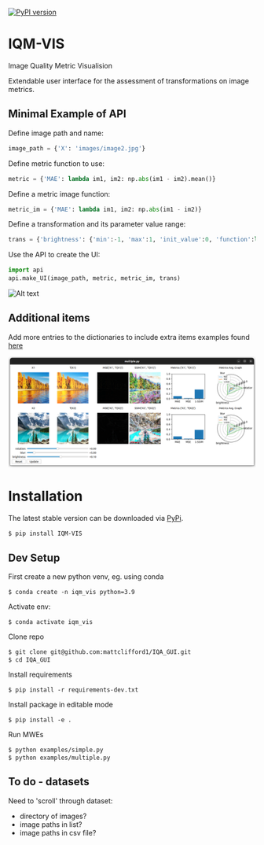 [![PyPI version](https://badge.fury.io/py/IQM-VIS.svg)](https://badge.fury.io/py/IQM-VIS)

# IQM-VIS
Image Quality Metric Visualision

Extendable user interface for the assessment of transformations on image metrics.

## Minimal Example of API
Define image path and name:
```python
image_path = {'X': 'images/image2.jpg'}
```
Define metric function to use:
```python
metric = {'MAE': lambda im1, im2: np.abs(im1 - im2).mean()}
```
Define a metric image function:
```python
metric_im = {'MAE': lambda im1, im2: np.abs(im1 - im2)}
```
Define a transformation and its parameter value range:
```python
trans = {'brightness': {'min':-1, 'max':1, 'init_value':0, 'function':lambda im, val: np.clip(im + val, 0, 1)}}
```
Use the API to create the UI:
```python
import api
api.make_UI(image_path, metric, metric_im, trans)
```
![Alt text](examplesimages/ui-simple.png?raw=true "Simple UI")

## Additional items
Add more entries to the dictionaries to include extra items examples found [here](examples/multiple.py)

![Alt text](examples/images/ui-multi.png?raw=true "Multi UI")


# Installation
The latest stable version can be downloaded via [PyPi](https://pypi.org/project/IQM-VIS/0.1/).
```
$ pip install IQM-VIS
```

## Dev Setup
First create a new python venv, eg. using conda
```
$ conda create -n iqm_vis python=3.9
```
Activate env:
```
$ conda activate iqm_vis
```
Clone repo
```
$ git clone git@github.com:mattclifford1/IQA_GUI.git
$ cd IQA_GUI
```
Install requirements
```
$ pip install -r requirements-dev.txt
```
Install package in editable mode
```
$ pip install -e .
```
Run MWEs
```
$ python examples/simple.py
$ python examples/multiple.py
```

## To do - datasets
Need to 'scroll' through dataset:
  - directory of images?
  - image paths in list?
  - image paths in csv file?
